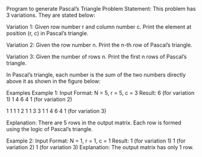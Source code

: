 Program to generate Pascal’s Triangle
Problem Statement: This problem has 3 variations. They are stated below:

Variation 1: Given row number r and column number c. Print the element at position (r, c) in Pascal’s triangle.

Variation 2: Given the row number n. Print the n-th row of Pascal’s triangle.

Variation 3: Given the number of rows n. Print the first n rows of Pascal’s triangle.

In Pascal’s triangle, each number is the sum of the two numbers directly above it as shown in the figure below:


Examples
Example 1:
Input Format: N = 5, r = 5, c = 3
Result: 6 (for variation 1)
1 4 6 4 1 (for variation 2)

1
1 1
1 2 1
1 3 3 1
1 4 6 4 1    (for variation 3)

Explanation: There are 5 rows in the output matrix. Each row is formed using the logic of Pascal’s triangle.

Example 2:
Input Format: N = 1, r = 1, c = 1
Result: 1 (for variation 1)
1 (for variation 2)
1  (for variation 3)
Explanation: The output matrix has only 1 row.
